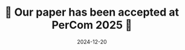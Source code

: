 ---
title: 🎉 Our paper has been accepted at PerCom 2025 🎉  
summary: 'Our paper titled "*OCTOPINF: Workload-Aware Inference Serving for Edge Video Analytics*" has been accepted to PerCom 2025. The conference remains competitive with only 15-17% acceptance rate.'
date: 2024-12-20
authors:
  - admin
---
